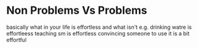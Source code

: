 # Non Problems Vs Problems

basically what in your life is effortless and what isn't
e.g. drinking watre is effortleess
teaching sm is effortless
convincing someone to use it is a bit effortful


